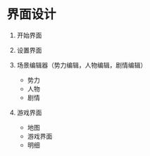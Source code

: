 # 界面设计

1. 开始界面

2. 设置界面

3. 场景编辑器（势力编辑，人物编辑，剧情编辑）
    - 势力
    - 人物
    - 剧情
  
4. 游戏界面
    - 地图
    - 游戏界面
    - 明细

